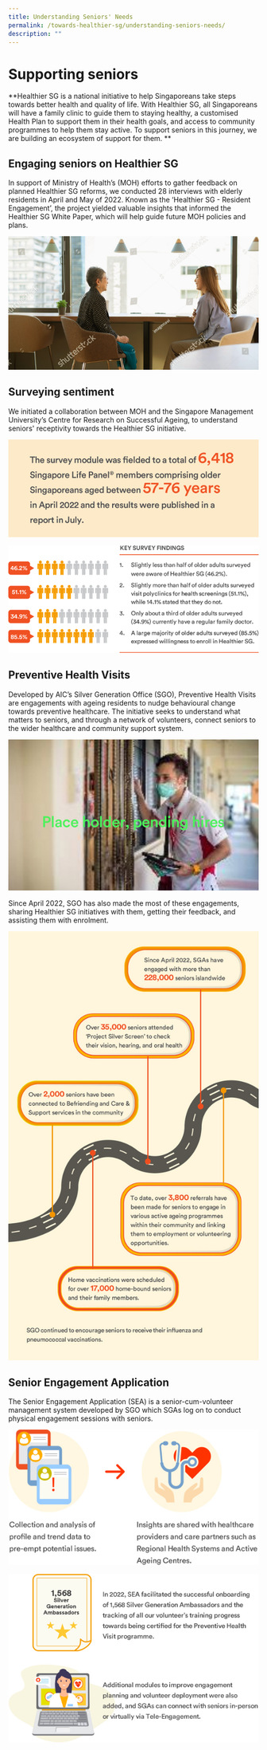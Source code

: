 ```yaml
---
title: Understanding Seniors' Needs
permalink: /towards-healthier-sg/understanding-seniors-needs/
description: ""
---
```

# Supporting seniors

**Healthier SG is a national initiative to help Singaporeans take steps towards better health and quality of life. With Healthier SG, all Singaporeans will have a family clinic to guide them to staying healthy, a customised Health Plan to support them in their health goals, and access to community programmes to help them stay active. To support seniors in this journey, we are building an ecosystem of support for them. **

## Engaging seniors on Healthier SG 
In support of Ministry of Health’s (MOH) efforts to gather feedback on planned Healthier SG reforms, we conducted 28 interviews with elderly residents in April and May of 2022. Known as the ‘Healthier SG - Resident Engagement’, the project yielded valuable insights that informed the Healthier SG White Paper, which will help guide future MOH policies and plans.

![](/images/aic_supporting-seniors_03.png)

## Surveying sentiment
We initiated a collaboration between MOH and the Singapore Management University’s Centre for Research on Successful Ageing, to understand seniors' receptivity towards the Healthier SG initiative.

![](/images/aic_surveying-sentiment_03.png)

![](/images/aic_surveying-sentiment_06.png)


## Preventive Health Visits
Developed by AIC’s Silver Generation Office (SGO), Preventive Health Visits are engagements with ageing residents to nudge behavioural change towards preventive healthcare. The initiative seeks to understand what matters to seniors, and through a network of volunteers, connect seniors to the wider healthcare and community support system.

![](/images/aic_preventive%20health%20visits_r2.jpg)

Since April 2022, SGO has also made the most of these engagements, sharing Healthier SG initiatives with them, getting their feedback, and assisting them with enrolment.

![](/images/preventive-health-visits-2.png)

## Senior Engagement Application

The Senior Engagement Application (SEA) is a senior-cum-volunteer management system developed by SGO which SGAs log on to conduct physical engagement sessions with seniors.

![](/images/senior-engagement-application-1.png)

![](/images/senior-engagement-application-2.png)